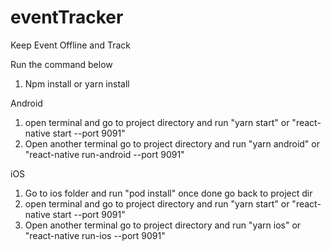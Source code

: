 # eventTracker
Keep Event Offline and Track


Run the command below

1. Npm install or yarn install

Android
1. open terminal and go to project directory and run "yarn start" or "react-native start --port 9091"
2. Open another terminal go to project directory and run "yarn android" or "react-native run-android --port 9091"

iOS
1. Go to ios folder and run "pod install" once done go back to project dir
2. open terminal and go to project directory and run "yarn start" or "react-native start --port 9091"
3. Open another terminal go to project directory and run "yarn ios" or "react-native run-ios --port 9091"

